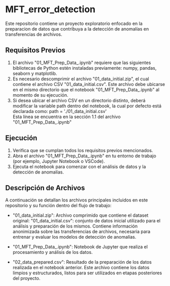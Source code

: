 # MFT_error_detection
Este repositorio contiene un proyecto exploratorio enfocado en la preparacion de datos que contribuya a la detección de anomalías en transferencias de archivos.

## Requisitos Previos
1. El archivo "01_MFT_Prep_Data_.ipynb" requiere que las siguientes bibliotecas de Python estén instaladas previamente: numpy, pandas, seaborn y matplotlib.
2. Es necesario descomprimir el archivo "01_data_initial.zip", el cual contiene el archivo CSV "01_data_initial.csv". Este archivo debe ubicarse en el mismo directorio que el notebook "01_MFT_Prep_Data_.ipynb" al momento de su ejecución.
3. Si desea ubicar el archivo CSV en un directorio distinto, deberá modificar la variable path dentro del notebook, la cual por defecto está declarada como: path = './01_data_initial.csv'   
Esta línea se encuentra en la sección 1.1 del archivo "01_MFT_Prep_Data_.ipynb"


## Ejecución
1. Verifica que se cumplan todos los requisitos previos mencionados.
2. Abra el archivo "01_MFT_Prep_Data_.ipynb" en tu entorno de trabajo (por ejemplo, Jupyter Notebook o VSCode).
3. Ejecuta el notebook para comenzar con el análisis de datos y la detección de anomalías.

## Descripción de Archivos
A continuación se detallan los archivos principales incluidos en este repositorio y su función dentro del flujo de trabajo:
- "01_data_initial.zip": 
Archivo comprimido que contiene el dataset original: "01_data_initial.csv": conjunto de datos inicial utilizado para el análisis y preparación de los mismos. Contiene información anonimizada sobre las transferencias de archivos, necesaria para entrenar y evaluar los modelos de detección de anomalías.

- "01_MFT_Prep_Data_.ipynb": Notebook de Jupyter que realiza el procesamiento y análisis de los datos.

- "02_data_prepared.csv": Resultado de la preparación de los datos realizada en el notebook anterior.
Este archivo contiene los datos limpios y estructurados, listos para ser utilizados en etapas posteriores del proyecto.
